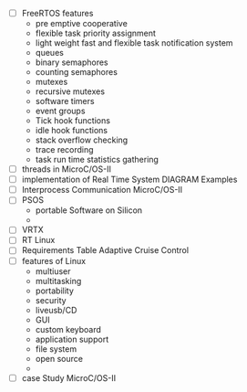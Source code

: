 - [ ] FreeRTOS features
	- pre emptive cooperative
	- flexible task priority assignment
	- light weight fast and flexible task notification system
	- queues 
	- binary semaphores
	- counting semaphores
	- mutexes 
	- recursive mutexes
	- software timers
	- event groups
	- Tick hook functions
	- idle hook functions
	- stack overflow checking
	- trace recording 
	- task run time statistics gathering
- [ ] threads in MicroC/OS-II
- [ ] implementation of Real Time System DIAGRAM  Examples
- [ ] Interprocess Communication MicroC/OS-II
- [ ] PSOS 
	- portable Software on Silicon
	- 
- [ ] VRTX
- [ ] RT Linux
- [ ] Requirements Table Adaptive Cruise Control
- [ ] features of Linux
	- multiuser
	- multitasking
	- portability
	- security
	- liveusb/CD
	- GUI
	- custom keyboard
	- application support 
	- file system
	- open source
	- 
- [ ] case Study MicroC/OS-II